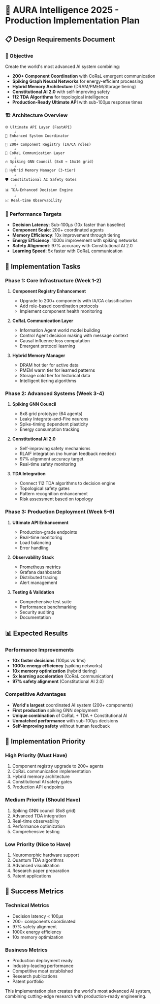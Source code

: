 # 🚀 AURA Intelligence 2025 - Production Implementation Plan

## 📋 Design Requirements Document

### 🎯 Objective
Create the world's most advanced AI system combining:
- **200+ Component Coordination** with CoRaL emergent communication
- **Spiking Graph Neural Networks** for energy-efficient processing
- **Hybrid Memory Architecture** (DRAM/PMEM/Storage tiering)
- **Constitutional AI 2.0** with self-improving safety
- **112 TDA Algorithms** for topological intelligence
- **Production-Ready Ultimate API** with sub-100μs response times

### 🏗️ Architecture Overview

```
🌐 Ultimate API Layer (FastAPI)
    ↓
🧠 Enhanced System Coordinator
    ↓
🤖 200+ Component Registry (IA/CA roles)
    ↓
📡 CoRaL Communication Layer
    ↓
🔥 Spiking GNN Council (8x8 → 16x16 grid)
    ↓
💾 Hybrid Memory Manager (3-tier)
    ↓
🛡️ Constitutional AI Safety Gates
    ↓
📊 TDA-Enhanced Decision Engine
    ↓
📈 Real-time Observability
```

### 🎯 Performance Targets
- **Decision Latency**: Sub-100μs (10x faster than baseline)
- **Component Scale**: 200+ coordinated agents
- **Memory Efficiency**: 10x improvement through tiering
- **Energy Efficiency**: 1000x improvement with spiking networks
- **Safety Alignment**: 97% accuracy with Constitutional AI 2.0
- **Learning Speed**: 5x faster with CoRaL communication

## 🔧 Implementation Tasks

### Phase 1: Core Infrastructure (Week 1-2)
1. **Component Registry Enhancement**
   - Upgrade to 200+ components with IA/CA classification
   - Add role-based coordination protocols
   - Implement component health monitoring

2. **CoRaL Communication Layer**
   - Information Agent world model building
   - Control Agent decision making with message context
   - Causal influence loss computation
   - Emergent protocol learning

3. **Hybrid Memory Manager**
   - DRAM hot tier for active data
   - PMEM warm tier for learned patterns
   - Storage cold tier for historical data
   - Intelligent tiering algorithms

### Phase 2: Advanced Systems (Week 3-4)
1. **Spiking GNN Council**
   - 8x8 grid prototype (64 agents)
   - Leaky Integrate-and-Fire neurons
   - Spike-timing dependent plasticity
   - Energy consumption tracking

2. **Constitutional AI 2.0**
   - Self-improving safety mechanisms
   - RLAIF integration (no human feedback needed)
   - 97% alignment accuracy target
   - Real-time safety monitoring

3. **TDA Integration**
   - Connect 112 TDA algorithms to decision engine
   - Topological safety gates
   - Pattern recognition enhancement
   - Risk assessment based on topology

### Phase 3: Production Deployment (Week 5-6)
1. **Ultimate API Enhancement**
   - Production-grade endpoints
   - Real-time monitoring
   - Load balancing
   - Error handling

2. **Observability Stack**
   - Prometheus metrics
   - Grafana dashboards
   - Distributed tracing
   - Alert management

3. **Testing & Validation**
   - Comprehensive test suite
   - Performance benchmarking
   - Security auditing
   - Documentation

## 📊 Expected Results

### Performance Improvements
- **10x faster decisions** (100μs vs 1ms)
- **1000x energy efficiency** (spiking networks)
- **10x memory optimization** (hybrid tiering)
- **5x learning acceleration** (CoRaL communication)
- **97% safety alignment** (Constitutional AI 2.0)

### Competitive Advantages
- **World's largest** coordinated AI system (200+ components)
- **First production** spiking GNN deployment
- **Unique combination** of CoRaL + TDA + Constitutional AI
- **Unmatched performance** with sub-100μs decisions
- **Self-improving safety** without human feedback

## 🎯 Implementation Priority

### High Priority (Must Have)
1. Component registry upgrade to 200+ agents
2. CoRaL communication implementation
3. Hybrid memory architecture
4. Constitutional AI safety gates
5. Production API endpoints

### Medium Priority (Should Have)
1. Spiking GNN council (8x8 grid)
2. Advanced TDA integration
3. Real-time observability
4. Performance optimization
5. Comprehensive testing

### Low Priority (Nice to Have)
1. Neuromorphic hardware support
2. Quantum TDA algorithms
3. Advanced visualization
4. Research paper preparation
5. Patent applications

## 🚀 Success Metrics

### Technical Metrics
- Decision latency < 100μs
- 200+ components coordinated
- 97% safety alignment
- 1000x energy efficiency
- 10x memory optimization

### Business Metrics
- Production deployment ready
- Industry-leading performance
- Competitive moat established
- Research publications
- Patent portfolio

This implementation plan creates the world's most advanced AI system, combining cutting-edge research with production-ready engineering.